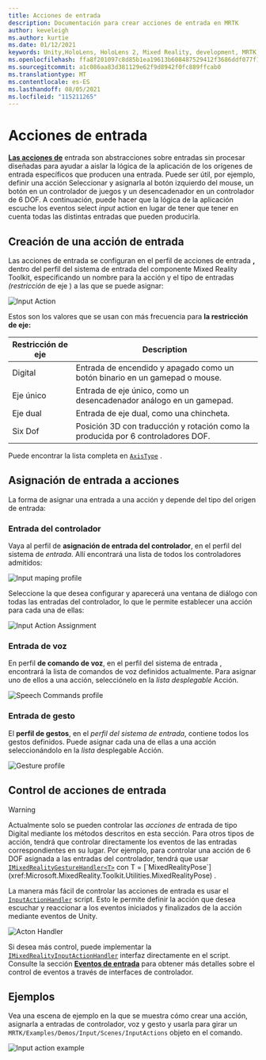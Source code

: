 ```yaml
---
title: Acciones de entrada
description: Documentación para crear acciones de entrada en MRTK
author: keveleigh
ms.author: kurtie
ms.date: 01/12/2021
keywords: Unity,HoloLens, HoloLens 2, Mixed Reality, development, MRTK, InputActions,
ms.openlocfilehash: ffa8f201097c8d85b1ea19613b608487529412f3686ddf077f1acc1c34e93c1f
ms.sourcegitcommit: a1c086aa83d381129e62f9d8942f0fc889ffcab0
ms.translationtype: MT
ms.contentlocale: es-ES
ms.lasthandoff: 08/05/2021
ms.locfileid: "115211265"
---
```

# <a name="input-actions"></a>Acciones de entrada

[**Las acciones de**](input-actions.md) entrada son abstracciones sobre entradas sin procesar diseñadas para ayudar a aislar la lógica de la aplicación de los orígenes de entrada específicos que producen una entrada. Puede ser útil, por ejemplo,  definir una acción Seleccionar y asignarla al botón izquierdo del mouse, un botón en un controlador de juegos y un desencadenador en un controlador de 6 DOF. A continuación, puede hacer que la lógica de la aplicación escuche los eventos select *input* action en lugar de tener que tener en cuenta todas las distintas entradas que pueden producirla.

## <a name="creating-an-input-action"></a>Creación de una acción de entrada

Las acciones de entrada se configuran  en el perfil de acciones de entrada **,** dentro del perfil del sistema de entrada del componente Mixed Reality Toolkit, especificando un nombre para la acción y el tipo de entradas *(restricción* de eje ) a las que se puede asignar:

<img src="../images/input/InputActions.png" alt="Input Action" style="max-width:100%;">

Estos son los valores que se usan con más frecuencia para **la restricción de eje:**

Restricción de eje | Description
--- | ---
Digital | Entrada de encendido y apagado como un botón binario en un gamepad o mouse.
Eje único | Entrada de eje único, como un desencadenador análogo en un gamepad.
Eje dual | Entrada de eje dual, como una chincheta.
Six Dof | Posición 3D con traducción y rotación como la producida por 6 controladores DOF.

Puede encontrar la lista completa en [`AxisType`](xref:Microsoft.MixedReality.Toolkit.Utilities.AxisType) .

## <a name="mapping-input-to-actions"></a>Asignación de entrada a acciones

La forma de asignar una entrada a una acción y depende del tipo del origen de entrada:

### <a name="controller-input"></a>Entrada del controlador

Vaya al perfil de **asignación de entrada del controlador**, en el perfil del sistema de *entrada*. Allí encontrará una lista de todos los controladores admitidos:

<img src="../images/input/ControllerInputMappingProfile.PNG" alt="Input maping profile" style="max-width:100%;">

Seleccione la que desea configurar y aparecerá una ventana de diálogo con todas las entradas del controlador, lo que le permite establecer una acción para cada una de ellas:

<img src="../images/input/InputActionAssignment.PNG" alt="Input Action Assignment" style="max-width:100%;">

### <a name="speech-input"></a>Entrada de voz

En perfil **de comando de voz**, en el perfil del sistema de entrada , encontrará la lista de comandos de voz definidos actualmente.  Para asignar uno de ellos a una acción, selecciónelo en la *lista desplegable* Acción.

<img src="../images/input/SpeechCommandsProfile.png" alt="Speech Commands profile" style="max-width:100%;">

### <a name="gesture-input"></a>Entrada de gesto

El **perfil de gestos**, en el *perfil del sistema de entrada*, contiene todos los gestos definidos. Puede asignar cada una de ellas a una acción seleccionándolo en la *lista* desplegable Acción.

<img src="../images/input/GestureProfile.png" alt="Gesture profile" style="max-width:100%;">

## <a name="handling-input-actions"></a>Control de acciones de entrada

> [!WARNING]
> Actualmente solo se pueden controlar las *acciones de* entrada de tipo Digital mediante los métodos descritos en esta sección. Para otros tipos de acción, tendrá que controlar directamente los eventos de las entradas correspondientes en su lugar. Por ejemplo, para controlar una acción de 6 DOF asignada a las entradas del controlador, tendrá que usar [`IMixedRealityGestureHandler<T>`](xref:Microsoft.MixedReality.Toolkit.Input.IMixedRealityGestureHandler`1) con T = [`MixedRealityPose`](xref:Microsoft.MixedReality.Toolkit.Utilities.MixedRealityPose) .

La manera más fácil de controlar las acciones de entrada es usar el [`InputActionHandler`](xref:Microsoft.MixedReality.Toolkit.Input.InputActionHandler) script. Esto le permite definir la acción que desea escuchar y reaccionar a los eventos iniciados y finalizados de la acción mediante eventos de Unity.

<img src="../images/input/InputActionHandler.PNG" alt="Acton Handler" style="max-width:100%;">

Si desea más control, puede implementar la [`IMixedRealityInputActionHandler`](xref:Microsoft.MixedReality.Toolkit.Input.IMixedRealityInputActionHandler) interfaz directamente en el script. Consulte la sección [**Eventos de entrada**](input-events.md) para obtener más detalles sobre el control de eventos a través de interfaces de controlador.

## <a name="examples"></a>Ejemplos

Vea una escena de ejemplo en la que se muestra cómo crear una acción, asignarla a entradas de controlador, voz y gesto y usarla para girar un `MRTK/Examples/Demos/Input/Scenes/InputActions` objeto en el comando.

<img src="../images/input/InputActionsExample.PNG" alt="Input action example" style="max-width:100%;">
